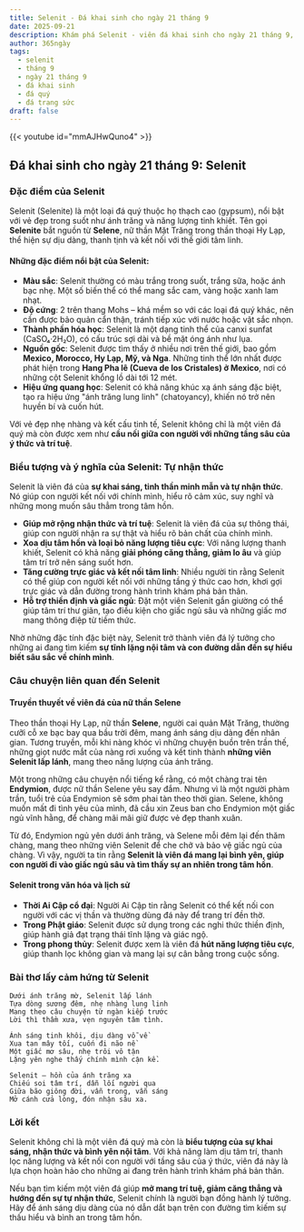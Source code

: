 ```yaml
---
title: Selenit - Đá khai sinh cho ngày 21 tháng 9
date: 2025-09-21
description: Khám phá Selenit - viên đá khai sinh cho ngày 21 tháng 9, biểu tượng của Tự nhận thức. Cùng tìm hiểu ý nghĩa sâu sắc của viên đá độc đáo này.
author: 365ngày
tags:
  - selenit
  - tháng 9
  - ngày 21 tháng 9
  - đá khai sinh
  - đá quý
  - đá trang sức
draft: false
---
```


{{< youtube id="mmAJHwQuno4" >}}

## Đá khai sinh cho ngày 21 tháng 9: Selenit

### Đặc điểm của Selenit

Selenit (Selenite) là một loại đá quý thuộc họ thạch cao (gypsum), nổi bật với vẻ đẹp trong suốt như ánh trăng và năng lượng tinh khiết. Tên gọi **Selenite** bắt nguồn từ **Selene**, nữ thần Mặt Trăng trong thần thoại Hy Lạp, thể hiện sự dịu dàng, thanh tịnh và kết nối với thế giới tâm linh.

#### **Những đặc điểm nổi bật của Selenit:**

- **Màu sắc**: Selenit thường có màu trắng trong suốt, trắng sữa, hoặc ánh bạc nhẹ. Một số biến thể có thể mang sắc cam, vàng hoặc xanh lam nhạt.
- **Độ cứng**: 2 trên thang Mohs – khá mềm so với các loại đá quý khác, nên cần được bảo quản cẩn thận, tránh tiếp xúc với nước hoặc vật sắc nhọn.
- **Thành phần hóa học**: Selenit là một dạng tinh thể của canxi sunfat (CaSO₄·2H₂O), có cấu trúc sợi dài và bề mặt óng ánh như lụa.
- **Nguồn gốc**: Selenit được tìm thấy ở nhiều nơi trên thế giới, bao gồm **Mexico, Morocco, Hy Lạp, Mỹ, và Nga**. Những tinh thể lớn nhất được phát hiện trong **Hang Pha lê (Cueva de los Cristales) ở Mexico**, nơi có những cột Selenit khổng lồ dài tới 12 mét.
- **Hiệu ứng quang học**: Selenit có khả năng khúc xạ ánh sáng đặc biệt, tạo ra hiệu ứng "ánh trăng lung linh" (chatoyancy), khiến nó trở nên huyền bí và cuốn hút.

Với vẻ đẹp nhẹ nhàng và kết cấu tinh tế, Selenit không chỉ là một viên đá quý mà còn được xem như **cầu nối giữa con người với những tầng sâu của ý thức và trí tuệ**.

### Biểu tượng và ý nghĩa của Selenit: Tự nhận thức

Selenit là viên đá của **sự khai sáng, tinh thần minh mẫn và tự nhận thức**. Nó giúp con người kết nối với chính mình, hiểu rõ cảm xúc, suy nghĩ và những mong muốn sâu thẳm trong tâm hồn.

- **Giúp mở rộng nhận thức và trí tuệ**: Selenit là viên đá của sự thông thái, giúp con người nhận ra sự thật và hiểu rõ bản chất của chính mình.
- **Xoa dịu tâm hồn và loại bỏ năng lượng tiêu cực**: Với năng lượng thanh khiết, Selenit có khả năng **giải phóng căng thẳng, giảm lo âu** và giúp tâm trí trở nên sáng suốt hơn.
- **Tăng cường trực giác và kết nối tâm linh**: Nhiều người tin rằng Selenit có thể giúp con người kết nối với những tầng ý thức cao hơn, khơi gợi trực giác và dẫn đường trong hành trình khám phá bản thân.
- **Hỗ trợ thiền định và giấc ngủ**: Đặt một viên Selenit gần giường có thể giúp tâm trí thư giãn, tạo điều kiện cho giấc ngủ sâu và những giấc mơ mang thông điệp từ tiềm thức.

Nhờ những đặc tính đặc biệt này, Selenit trở thành viên đá lý tưởng cho những ai đang tìm kiếm **sự tĩnh lặng nội tâm và con đường dẫn đến sự hiểu biết sâu sắc về chính mình**.

### Câu chuyện liên quan đến Selenit

#### **Truyền thuyết về viên đá của nữ thần Selene**

Theo thần thoại Hy Lạp, nữ thần **Selene**, người cai quản Mặt Trăng, thường cưỡi cỗ xe bạc bay qua bầu trời đêm, mang ánh sáng dịu dàng đến nhân gian. Tương truyền, mỗi khi nàng khóc vì những chuyện buồn trên trần thế, những giọt nước mắt của nàng rơi xuống và kết tinh thành **những viên Selenit lấp lánh**, mang theo năng lượng của ánh trăng.

Một trong những câu chuyện nổi tiếng kể rằng, có một chàng trai tên **Endymion**, được nữ thần Selene yêu say đắm. Nhưng vì là một người phàm trần, tuổi trẻ của Endymion sẽ sớm phai tàn theo thời gian. Selene, không muốn mất đi tình yêu của mình, đã cầu xin Zeus ban cho Endymion một giấc ngủ vĩnh hằng, để chàng mãi mãi giữ được vẻ đẹp thanh xuân.

Từ đó, Endymion ngủ yên dưới ánh trăng, và Selene mỗi đêm lại đến thăm chàng, mang theo những viên Selenit để che chở và bảo vệ giấc ngủ của chàng. Vì vậy, người ta tin rằng **Selenit là viên đá mang lại bình yên, giúp con người đi vào giấc ngủ sâu và tìm thấy sự an nhiên trong tâm hồn**.

#### **Selenit trong văn hóa và lịch sử**

- **Thời Ai Cập cổ đại**: Người Ai Cập tin rằng Selenit có thể kết nối con người với các vị thần và thường dùng đá này để trang trí đền thờ.
- **Trong Phật giáo**: Selenit được sử dụng trong các nghi thức thiền định, giúp hành giả đạt trạng thái tĩnh lặng và giác ngộ.
- **Trong phong thủy**: Selenit được xem là viên đá **hút năng lượng tiêu cực**, giúp thanh lọc không gian và mang lại sự cân bằng trong cuộc sống.

### Bài thơ lấy cảm hứng từ Selenit

```
Dưới ánh trăng mờ, Selenit lấp lánh  
Tựa dòng sương đêm, nhẹ nhàng lung linh  
Mang theo câu chuyện từ ngàn kiếp trước  
Lời thì thầm xưa, vẹn nguyên tâm tình.  

Ánh sáng tinh khôi, dịu dàng vỗ về  
Xua tan mây tối, cuốn đi não nề  
Một giấc mơ sâu, nhẹ trôi vô tận  
Lặng yên nghe thấy chính mình cận kề.  

Selenit – hồn của ánh trăng xa  
Chiếu soi tâm trí, dẫn lối người qua  
Giữa bão giông đời, vẫn trong, vẫn sáng  
Mở cánh cửa lòng, đón nhận sâu xa.  
```

### Lời kết

Selenit không chỉ là một viên đá quý mà còn là **biểu tượng của sự khai sáng, nhận thức và bình yên nội tâm**. Với khả năng làm dịu tâm trí, thanh lọc năng lượng và kết nối con người với tầng sâu của ý thức, viên đá này là lựa chọn hoàn hảo cho những ai đang trên hành trình khám phá bản thân.

Nếu bạn tìm kiếm một viên đá giúp **mở mang trí tuệ, giảm căng thẳng và hướng đến sự tự nhận thức**, Selenit chính là người bạn đồng hành lý tưởng. Hãy để ánh sáng dịu dàng của nó dẫn dắt bạn trên con đường tìm kiếm sự thấu hiểu và bình an trong tâm hồn.
